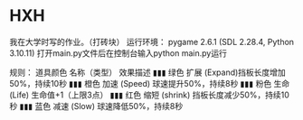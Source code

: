 # HXH
我在大学时写的作业。（打砖块）
运行环境：
pygame 2.6.1 (SDL 2.28.4, Python 3.10.11)
打开main.py文件后在控制台输入python main.py运行

规则：
道具颜色
名称（类型）
效果描述
▮▮▮ 绿色
​​扩展 (Expand)​​
挡板长度增加50%，持续10秒
▮▮▮ 橙色
​​加速 (Speed)​​
球速提升50%，持续8秒
▮▮▮ 粉色
​​生命 (Life)​​
生命值+1（上限3点）
▮▮▮ 红色
缩短 (shrink)
挡板长度减少50%，持续10秒
▮▮▮ 蓝色
​​减速 (Slow)​​
球速降低50%，持续8秒
